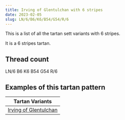```yaml
---
title: Irving of Glentulchan with 6 stripes
date: 2023-02-05
slug: LN/6/B6/K6/B54/G54/R/6
---
```

This is a list of all the tartan sett variants with 6 stripes.

It is a 6 stripes tartan.


## Thread count
LN/6 B6 K6 B54 G54 R/6

## Examples of this tartan pattern

| Tartan Variants |
|---------------|
| [Irving of Glentulchan](/variants/ln/6/b6/k6/b54/g54/r/6-b304080-g008000-k000000-lne0e0e0-rc00000)||
